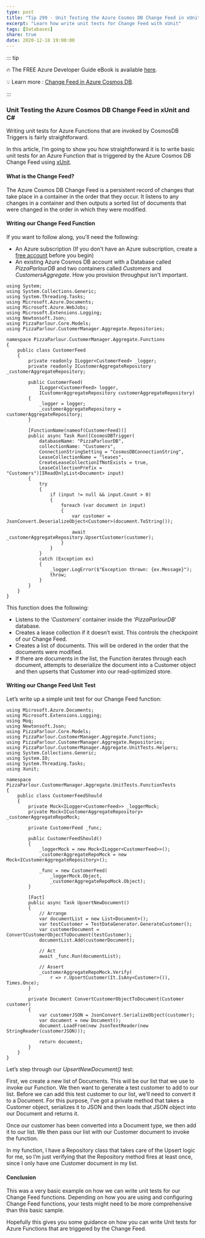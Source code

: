 ```yaml
---
type: post
title: "Tip 299 - Unit Testing the Azure Cosmos DB Change Feed in xUnit and C#"
excerpt: "Learn how write unit tests for Change Feed with xUnit"
tags: [Databases]
share: true
date: 2020-12-18 19:00:00 
---
```


::: tip 

:fire:  The FREE Azure Developer Guide eBook is available [here](http://aka.ms/azuredevebook?WT.mc_id=docs-azuredevtips-azureappsdev).

:bulb: Learn more : [Change Feed in Azure Cosmos DB](https://docs.microsoft.com/en-us/azure/cosmos-db/change-feed). 

:::

### Unit Testing the Azure Cosmos DB Change Feed in xUnit and C#

Writing unit tests for Azure Functions that are invoked by CosmosDB Triggers is fairly straightforward.

In this article, I’m going to show you how straightforward it is to write basic unit tests for an Azure Function that is triggered by the Azure Cosmos DB Change Feed using [xUnit](https://xunit.net/).

#### What is the Change Feed?

The Azure Cosmos DB Change Feed is a persistent record of changes that take place in a container in the order that they occur. It listens to any changes in a container and then outputs a sorted list of documents that were changed in the order in which they were modified.

#### Writing our Change Feed Function

If you want to follow along, you'll need the following:

* An Azure subscription (If you don't have an Azure subscription, create a [free account](https://azure.microsoft.com/free/?WT.mc_id=azure-azuredevtips-azureappsdev) before you begin)
* An existing Azure Cosmos DB account with a Database called *PizzaParlourDB* and two containers called *Customers* and *CustomersAggregate*. How you provision throughput isn't important.

```
using System;
using System.Collections.Generic;
using System.Threading.Tasks;
using Microsoft.Azure.Documents;
using Microsoft.Azure.WebJobs;
using Microsoft.Extensions.Logging;
using Newtonsoft.Json;
using PizzaParlour.Core.Models;
using PizzaParlour.CustomerManager.Aggregate.Repositories;

namespace PizzaParlour.CustomerManager.Aggregate.Functions
{
    public class CustomerFeed
    {
        private readonly ILogger<CustomerFeed> _logger;
        private readonly ICustomerAggregateRepository _customerAggregateRepository;

        public CustomerFeed(
            ILogger<CustomerFeed> logger,
            ICustomerAggregateRepository customerAggregateRepository)
        {
            _logger = logger;
            _customerAggregateRepository = customerAggregateRepository;
        }

        [FunctionName(nameof(CustomerFeed))]
        public async Task Run([CosmosDBTrigger(
            databaseName: "PizzaParlourDB",
            collectionName: "Customers",
            ConnectionStringSetting = "CosmosDBConnectionString",
            LeaseCollectionName = "leases",
            CreateLeaseCollectionIfNotExists = true,
            LeaseCollectionPrefix = "Customers")]IReadOnlyList<Document> input)
        {
            try
            {
                if (input != null && input.Count > 0)
                {
                    foreach (var document in input)
                    {
                        var customer = JsonConvert.DeserializeObject<Customer>(document.ToString());

                        await _customerAggregateRepository.UpsertCustomer(customer);
                    }
                }
            }
            catch (Exception ex)
            {
                _logger.LogError($"Exception thrown: {ex.Message}");
                throw;
            }            
        }
    }
}
```

This function does the following:

* Listens to the ‘*Customers*’ container inside the ‘*PizzaParlourDB*’ database.
* Creates a lease collection if it doesn’t exist. This controls the checkpoint of our Change Feed.
* Creates a list of documents. This will be ordered in the order that the documents were modified.
* If there are documents in the list, the Function iterates through each document, attempts to deserialize the document into a Customer object and then upserts that Customer into our read-optimized store.

#### Writing our Change Feed Unit Test

Let’s write up a simple unit test for our Change Feed function:

```
using Microsoft.Azure.Documents;
using Microsoft.Extensions.Logging;
using Moq;
using Newtonsoft.Json;
using PizzaParlour.Core.Models;
using PizzaParlour.CustomerManager.Aggregate.Functions;
using PizzaParlour.CustomerManager.Aggregate.Repositories;
using PizzaParlour.CustomerManager.Aggregate.UnitTests.Helpers;
using System.Collections.Generic;
using System.IO;
using System.Threading.Tasks;
using Xunit;

namespace PizzaParlour.CustomerManager.Aggregate.UnitTests.FunctionTests
{
    public class CustomerFeedShould
    {
        private Mock<ILogger<CustomerFeed>> _loggerMock;
        private Mock<ICustomerAggregateRepository> _customerAggregateRepoMock;

        private CustomerFeed _func;

        public CustomerFeedShould()
        {
            _loggerMock = new Mock<ILogger<CustomerFeed>>();
            _customerAggregateRepoMock = new Mock<ICustomerAggregateRepository>();

            _func = new CustomerFeed(
                _loggerMock.Object,
                _customerAggregateRepoMock.Object);
        }

        [Fact]
        public async Task UpsertNewDocument()
        {
            // Arrange
            var documentList = new List<Document>();
            var testCustomer = TestDataGenerator.GenerateCustomer();
            var customerDocument = ConvertCustomerObjectToDocument(testCustomer);
            documentList.Add(customerDocument);

            // Act
            await _func.Run(documentList);

            // Assert
            _customerAggregateRepoMock.Verify(
                r => r.UpsertCustomer(It.IsAny<Customer>()), Times.Once);
        }

        private Document ConvertCustomerObjectToDocument(Customer customer)
        {
            var customerJSON = JsonConvert.SerializeObject(customer);
            var document = new Document();
            document.LoadFrom(new JsonTextReader(new StringReader(customerJSON)));

            return document;
        }
    }
}
```

Let’s step through our *UpsertNewDocument()* test:

First, we create a new list of Documents. This will be our list that we use to invoke our Function. We then want to generate a test customer to add to our list. Before we can add this test customer to our list, we’ll need to convert it to a Document.
For this purpose, I’ve got a private method that takes a Customer object, serializes it to JSON and then loads that JSON object into our Document and returns it.

Once our customer has been converted into a Document type, we then add it to our list. We then pass our list with our Customer document to invoke the function.

In my function, I have a Repository class that takes care of the Upsert logic for me, so I’m just verifying that the Repository method fires at least once, since I only have one Customer document in my list.

#### Conclusion

This was a very basic example on how we can write unit tests for our Change Feed functions. Depending on how you are using and configuring Change Feed functions, your tests might need to be more comprehensive than this basic sample.

Hopefully this gives you some guidance on how you can write Unit tests for Azure Functions that are triggered by the Change Feed.